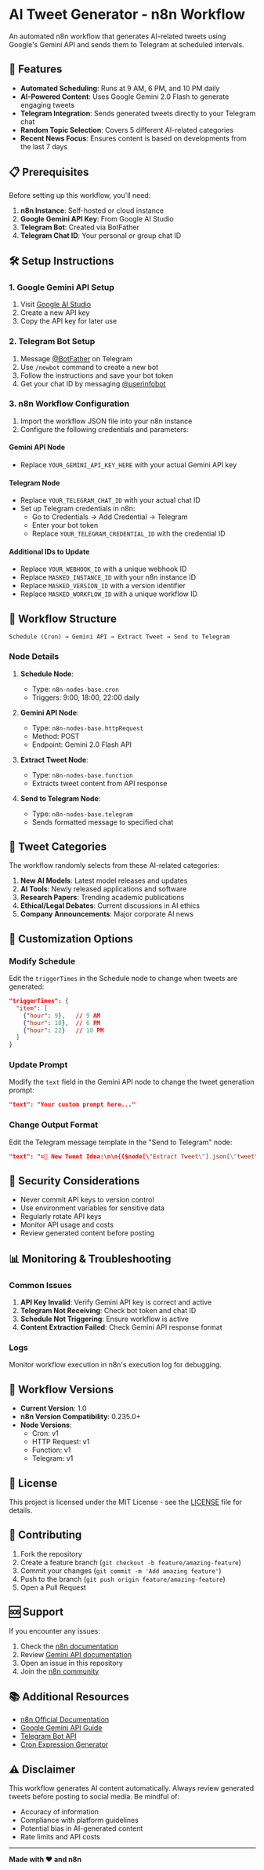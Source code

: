 # AI Tweet Generator - n8n Workflow

An automated n8n workflow that generates AI-related tweets using Google's Gemini API and sends them to Telegram at scheduled intervals.

## 🚀 Features

- **Automated Scheduling**: Runs at 9 AM, 6 PM, and 10 PM daily
- **AI-Powered Content**: Uses Google Gemini 2.0 Flash to generate engaging tweets
- **Telegram Integration**: Sends generated tweets directly to your Telegram chat
- **Random Topic Selection**: Covers 5 different AI-related categories
- **Recent News Focus**: Ensures content is based on developments from the last 7 days

## 📋 Prerequisites

Before setting up this workflow, you'll need:

1. **n8n Instance**: Self-hosted or cloud instance
2. **Google Gemini API Key**: From Google AI Studio
3. **Telegram Bot**: Created via BotFather
4. **Telegram Chat ID**: Your personal or group chat ID

## 🛠️ Setup Instructions

### 1. Google Gemini API Setup

1. Visit [Google AI Studio](https://makersuite.google.com/app/apikey)
2. Create a new API key
3. Copy the API key for later use

### 2. Telegram Bot Setup

1. Message [@BotFather](https://t.me/BotFather) on Telegram
2. Use `/newbot` command to create a new bot
3. Follow the instructions and save your bot token
4. Get your chat ID by messaging [@userinfobot](https://t.me/userinfobot)

### 3. n8n Workflow Configuration

1. Import the workflow JSON file into your n8n instance
2. Configure the following credentials and parameters:

#### Gemini API Node
- Replace `YOUR_GEMINI_API_KEY_HERE` with your actual Gemini API key

#### Telegram Node
- Replace `YOUR_TELEGRAM_CHAT_ID` with your actual chat ID
- Set up Telegram credentials in n8n:
  - Go to Credentials → Add Credential → Telegram
  - Enter your bot token
  - Replace `YOUR_TELEGRAM_CREDENTIAL_ID` with the credential ID

#### Additional IDs to Update
- Replace `YOUR_WEBHOOK_ID` with a unique webhook ID
- Replace `MASKED_INSTANCE_ID` with your n8n instance ID
- Replace `MASKED_VERSION_ID` with a version identifier
- Replace `MASKED_WORKFLOW_ID` with a unique workflow ID

## 🔧 Workflow Structure

```
Schedule (Cron) → Gemini API → Extract Tweet → Send to Telegram
```

### Node Details

1. **Schedule Node**: 
   - Type: `n8n-nodes-base.cron`
   - Triggers: 9:00, 18:00, 22:00 daily

2. **Gemini API Node**:
   - Type: `n8n-nodes-base.httpRequest`
   - Method: POST
   - Endpoint: Gemini 2.0 Flash API

3. **Extract Tweet Node**:
   - Type: `n8n-nodes-base.function`
   - Extracts tweet content from API response

4. **Send to Telegram Node**:
   - Type: `n8n-nodes-base.telegram`
   - Sends formatted message to specified chat

## 📝 Tweet Categories

The workflow randomly selects from these AI-related categories:

1. **New AI Models**: Latest model releases and updates
2. **AI Tools**: Newly released applications and software
3. **Research Papers**: Trending academic publications
4. **Ethical/Legal Debates**: Current discussions in AI ethics
5. **Company Announcements**: Major corporate AI news

## 🔄 Customization Options

### Modify Schedule
Edit the `triggerTimes` in the Schedule node to change when tweets are generated:

```json
"triggerTimes": {
  "item": [
    {"hour": 9},   // 9 AM
    {"hour": 18},  // 6 PM  
    {"hour": 22}   // 10 PM
  ]
}
```

### Update Prompt
Modify the `text` field in the Gemini API node to change the tweet generation prompt:

```json
"text": "Your custom prompt here..."
```

### Change Output Format
Edit the Telegram message template in the "Send to Telegram" node:

```json
"text": "=📝 New Tweet Idea:\n\n{{$node[\"Extract Tweet\"].json[\"tweet\"]}}\n"
```

## 🚨 Security Considerations

- Never commit API keys to version control
- Use environment variables for sensitive data
- Regularly rotate API keys
- Monitor API usage and costs
- Review generated content before posting

## 📊 Monitoring & Troubleshooting

### Common Issues

1. **API Key Invalid**: Verify Gemini API key is correct and active
2. **Telegram Not Receiving**: Check bot token and chat ID
3. **Schedule Not Triggering**: Ensure workflow is active
4. **Content Extraction Failed**: Check Gemini API response format

### Logs
Monitor workflow execution in n8n's execution log for debugging.

## 🔄 Workflow Versions

- **Current Version**: 1.0
- **n8n Version Compatibility**: 0.235.0+
- **Node Versions**: 
  - Cron: v1
  - HTTP Request: v1
  - Function: v1
  - Telegram: v1

## 📄 License

This project is licensed under the MIT License - see the [LICENSE](LICENSE) file for details.

## 🤝 Contributing

1. Fork the repository
2. Create a feature branch (`git checkout -b feature/amazing-feature`)
3. Commit your changes (`git commit -m 'Add amazing feature'`)
4. Push to the branch (`git push origin feature/amazing-feature`)
5. Open a Pull Request

## 🆘 Support

If you encounter any issues:

1. Check the [n8n documentation](https://docs.n8n.io/)
2. Review [Gemini API documentation](https://ai.google.dev/docs)
3. Open an issue in this repository
4. Join the [n8n community](https://community.n8n.io/)

## 📚 Additional Resources

- [n8n Official Documentation](https://docs.n8n.io/)
- [Google Gemini API Guide](https://ai.google.dev/tutorials/get_started_web)
- [Telegram Bot API](https://core.telegram.org/bots/api)
- [Cron Expression Generator](https://crontab.guru/)

## ⚠️ Disclaimer

This workflow generates AI content automatically. Always review generated tweets before posting to social media. Be mindful of:

- Accuracy of information
- Compliance with platform guidelines  
- Potential bias in AI-generated content
- Rate limits and API costs

---

**Made with ❤️ and n8n**
